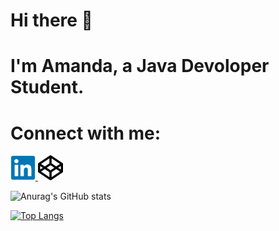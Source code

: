 # Hi there 👋

# I'm Amanda, a Java Devoloper Student.

# Connect with me: 

  <a href= "https://www.linkedin.com/in/amanda-noyori/" target="_blank">
  <img aling="center" alt= " height="30" width="40" amanda-linkedin" src="https://raw.githubusercontent.com/devicons/devicon/master/icons/linkedin/linkedin-original.svg" style="max-width: 100%;">
 </a>
  <a href= "https://codepen.io/anoyori" target="_blank">
  <img aling="center" alt= " height="30" width="40" amanda-codepen" src="https://raw.githubusercontent.com/devicons/devicon/master/icons/codepen/codepen-plain.svg" style="max-width: 100%;">
 </a>

![Anurag's GitHub stats](https://github-readme-stats.vercel.app/api?username=anoyori&theme=algolia&show_icons=true)

[![Top Langs](https://github-readme-stats.vercel.app/api/top-langs/?username=anoyori)](https://github.com/anoyori/github-readme-stats)

<!--
**anoyori/anoyori** is a ✨ _special_ ✨ repository because its `README.md` (this file) appears on your GitHub profile.

Here are some ideas to get you started:

- 🔭 I’m currently working on ...
- 🌱 I’m currently learning ...
- 👯 I’m looking to collaborate on ...
- 🤔 I’m looking for help with ...
- 💬 Ask me about ...
- 📫 How to reach me: ...
- 😄 Pronouns: ...
- ⚡ Fun fact: ...
-->
